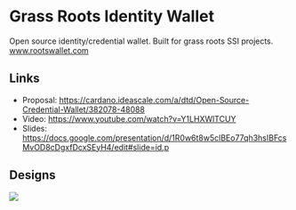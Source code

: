# Grass Roots Identity Wallet
Open source identity/credential wallet.  Built for grass roots SSI projects.
www.rootswallet.com

## Links
* Proposal: https://cardano.ideascale.com/a/dtd/Open-Source-Credential-Wallet/382078-48088
* Video: https://www.youtube.com/watch?v=Y1LHXWlTCUY
* Slides: https://docs.google.com/presentation/d/1R0w6t8w5clBEo77qh3hsIBFcsMvOD8cDgxfDcxSEyH4/edit#slide=id.p

## Designs
<img src="https://docs.google.com/drawings/d/e/2PACX-1vRv6rzqAKEkb_U6aNoou9d2dWcumgADqbz23kCCATHiDjTCZumRd38uzN7QALVeahEMPiRLOwfmU-Pc/pub?w=960&amp;h=720">
